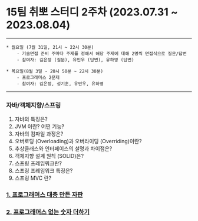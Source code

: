 
# 15팀 취뽀 스터디 2주차 (2023.07.31 ~ 2023.08.04)

---
    * 월요일 (7월 31일, 21시 ~ 22시 30분)
        - 기술면접 준비 주마다 주제를 정해서 해당 주제에 대해 2명씩 면접식으로 질문/답변
        - 참여자: 김은정 (질문), 유민우 (답변), 유하영 (답변)

    * 목요일(8월 3일 - 20시 50분 ~ 22시 30분)
        - 프로그래머스 2문제
        - 참여자: 김은정, 성기훈, 유민우, 유하영

---

### 자바/객체지향/스프링
  1. 자바의 특징은?
  2. JVM 이란? 어떤 기능?
  3. 자바의 컴파일 과정은?
  4. 오버로딩 (Overloading)과 오버라이딩 (Overriding)이란?
  5. 추상클래스와 인터페이스의 설명과 차이점은?
  6. 객체지향 설계 원칙 (SOLID)은?
  7. 스프링 프레임워크란?
  8. 스프링 프레임워크 특징은?
  9. 스프링 MVC 란?

### <a href = "https://school.programmers.co.kr/learn/courses/30/lessons/160586"> 1. 프로그래머스 대충 만든 자판 </a>
### <a href = "https://school.programmers.co.kr/learn/courses/30/lessons/86051"> 2. 프로그래머스 없는 숫자 더하기 </a>

